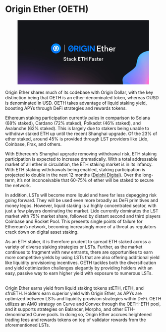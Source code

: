 # Origin Ether (OETH)

<figure><img src=".gitbook/assets/oeth.jpeg" alt=""><figcaption></figcaption></figure>

Origin Ether shares much of its codebase with Origin Dollar, with the key distinction being that OETH is an ether-denominated token, whereas OUSD is denominated in USD. OETH takes advantage of liquid staking yield, boosting APYs through DeFi strategies and rewards tokens.&#x20;

Ethereum staking participation currently pales in comparison to Solana (68% staked), Cardano (72% staked), Polkadot (46% staked), and Avalanche (62% staked). This is largely due to stakers being unable to withdraw staked ETH up until the recent Shanghai upgrade. Of the 23% of ether staked, around 45% is provided through LST providers like Lido, Coinbase, Frax, and others.

With Ethereum’s Shanghai upgrade removing withdrawal risk, ETH staking participation is expected to increase dramatically. With a total addressable market of all ether in circulation, the ETH staking market is in its infancy. With ETH staking withdrawals being enabled, staking participation is projected to double in the next 12 months ([Delphi Digital](https://members.delphidigital.io/reports/the-future-of-eth-liquid-staking#the-future-of-eths-liquid-staking-protocols)). Over the long-term, it’s not inconceivable that 60-75% of ether will be staked to secure the network.

In addition, LSTs will become more liquid and have far less depegging risk going forward. They will be used even more broadly as DeFi primitives and money legos. However, liquid staking is a highly concentrated sector, with just a few players dominating the market. Lido currently dominates the LST market with 75% market share, followed by distant second and third players Coinbase and Rocket Pool. This presents single points of failure for Ethereum’s network, becoming increasingly more of a threat as regulators crack down on digital asset staking.

As an ETH staker, it is therefore prudent to spread ETH staked across a variety of diverse staking strategies or LSTs. Further, as the market continues to fragment with new entrants, there are opportunities to earn more competitive yields by using LSTs that are also offering additional yield like liquidity provisioning incentives. OETH tackles both the diversification and yield optimization challenges elegantly by providing holders with an easy, passive way to earn higher yield with exposure to numerous LSTs.&#x20;

\
Origin Ether earns yield from liquid staking tokens stETH, rETH, and sfrxETH. Holders earn superior yield with Origin Ether, as APYs are optimized between LSTs and liquidity provision strategies within DeFi. OETH utilizes an AMO strategy on Curve and Convex through the OETH-ETH pool, and it supports strategies on Balancer, Morpho, and other ETH-denominated Curve pools. In doing so, Origin Ether accrues heightened trading fees and rewards tokens on top of validator rewards from the aforementioned LSTs.&#x20;
